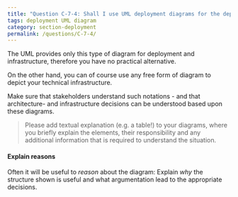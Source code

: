 ```yaml
---
title: "Question C-7-4: Shall I use UML deployment diagrams for the deployment view?"
tags: deployment UML diagram
category: section-deployment
permalink: /questions/C-7-4/
---
```


The UML provides only this type of diagram for deployment and infrastructure, therefore you have no practical alternative.

On the other hand, you can of course use any free form of diagram to depict your technical infrastructure.

Make sure that stakeholders understand such notations - and that architecture- and infrastructure decisions can be understood based upon these diagrams.

>Please add textual explanation (e.g. a table!) to your diagrams, where you briefly explain the elements, their responsibility and any additional information that is required to understand the situation.

#### Explain reasons

Often it will be useful to _reason_ about the diagram: Explain _why_ the structure shown is useful and what argumentation lead to the appropriate decisions.
